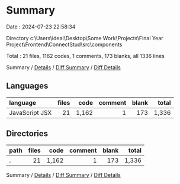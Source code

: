 # Summary

Date : 2024-07-23 22:58:34

Directory c:\\Users\\ideal\\Desktop\\Some Work\\Projects\\Final Year Project\\Frontend\\ConnectStud\\src\\components

Total : 21 files,  1162 codes, 1 comments, 173 blanks, all 1336 lines

Summary / [Details](details.md) / [Diff Summary](diff.md) / [Diff Details](diff-details.md)

## Languages
| language | files | code | comment | blank | total |
| :--- | ---: | ---: | ---: | ---: | ---: |
| JavaScript JSX | 21 | 1,162 | 1 | 173 | 1,336 |

## Directories
| path | files | code | comment | blank | total |
| :--- | ---: | ---: | ---: | ---: | ---: |
| . | 21 | 1,162 | 1 | 173 | 1,336 |

Summary / [Details](details.md) / [Diff Summary](diff.md) / [Diff Details](diff-details.md)